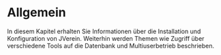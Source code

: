 # Allgemein

In diesem Kapitel erhalten Sie Informationen über die Installation und Konfiguration von JVerein. Weiterhin werden Themen wie Zugriff über verschiedene Tools auf die Datenbank und Multiuserbetrieb beschrieben.

